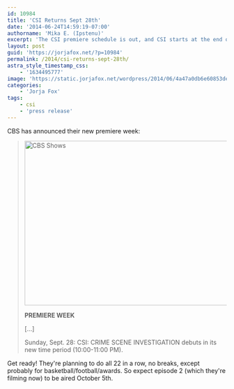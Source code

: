 ```yaml
---
id: 10984
title: 'CSI Returns Sept 28th'
date: '2014-06-24T14:59:19-07:00'
authorname: 'Mika E. (Ipstenu)'
excerpt: 'The CSI premiere schedule is out, and CSI starts at the end of September.'
layout: post
guid: 'https://jorjafox.net/?p=10984'
permalink: /2014/csi-returns-sept-28th/
astra_style_timestamp_css:
    - '1634495777'
image: 'https://static.jorjafox.net/wordpress/2014/06/4a47a0db6e60853dedfcfdf08a5ca249.png'
categories:
    - 'Jorja Fox'
tags:
    - csi
    - 'press release'
---
```


CBS has announced their new premiere week:
<blockquote><img class="aligncenter size-large wp-image-10985" src="//static.jorjafox.net/wordpress/2014/06/4a47a0db6e60853dedfcfdf08a5ca249.png" alt="CBS Shows" width="600" height="377" />

**PREMIERE WEEK**

[...]

Sunday, Sept. 28: CSI: CRIME SCENE INVESTIGATION debuts in its new time period (10:00-11:00 PM).</blockquote>
Get ready! They're planning to do all 22 in a row, no breaks, except probably for basketball/football/awards. So expect episode 2 (which they're filming now) to be aired October 5th.
